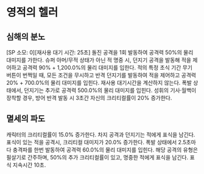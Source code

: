 # 영적의 헬러

## 심해의 분노

[SP 소모: 0][재사용 대기 시간: 25초] 돌진 공격을 1회 발동하여 공격력 50%의 물리 대미지를 가한다. 슈퍼 아머/무적 상태가 아닌 적 명중 시, 던지기 공격을 발동해 적을 제어하고 공격력 90% + 1,200.0%의 물리 대미지를 입한다. 적의 특정 초식 기간 무기 버튼이 번쩍일 때, 모든 조건을 무시하고 반격 던지기를 발동하여 적을 제어하고 공격력 20% + 700.0%의 물리 대미지를 입힌다. 재사용 대기시간을 계산하지 않는다. 폭발 상태에서, 던지기는 추가로 공격력 500.0%의 물리 대미지를 입힌다. 성휘의 기사·월백이 장착할 경우, 방어 반격 발동 시 3초간 자신의 크리티컬률이 20% 증가한다.

## 멸세의 파도

캐릭터의 크리티컬률이 15.0% 증가한다. 차지 공격과 던지기는 적에게 표식을 남긴다. 표식이 있는 적을 공격시, 크리티컬 대미지가 20.0% 증가한다. 폭발 상태에서 2.5초마다 충격파를 한번 발동하여 공격력 60.0%의 물리 대미지를 입힌다. 해당 공격의 유형은 필살기로 간주하며, 50%의 추가 크리티컬률이 있고, 명중한 적에게 표식을 남긴다. 표식 지속시간 10초.

